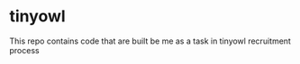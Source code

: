 tinyowl
=======

This repo contains code that are built be me as a task in tinyowl recruitment process
